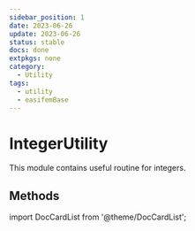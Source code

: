 ```yaml
---
sidebar_position: 1 
date: 2023-06-26 
update: 2023-06-26  
status: stable 
docs: done
extpkgs: none
category: 
  - Utility
tags:
  - utility
  - easifemBase
---
```


# IntegerUtility

This module contains useful routine for integers.

## Methods

import DocCardList from '@theme/DocCardList';

<DocCardList />
